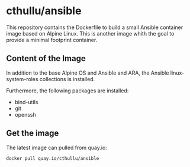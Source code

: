 # cthullu/ansible

This repository contains the Dockerfile to build a small Ansible container image based on
Alpine Linux. This is another image whith the goal to provide a minimal footprint container.

## Content of the Image

In addition to the base Alpine OS and Ansible and ARA, the Ansible linux-system-roles
collections is installed.

Furthermore, the following packages are installed:

* bind-utils
* git
* openssh

## Get the image

The latest image can pulled from quay.io:

    docker pull quay.io/cthullu/ansible
